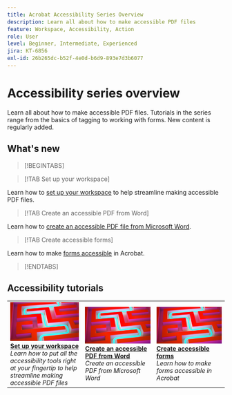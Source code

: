```yaml
---
title: Acrobat Accessibility Series Overview
description: Learn all about how to make accessible PDF files
feature: Workspace, Accessibility, Action
role: User
level: Beginner, Intermediate, Experienced
jira: KT-6856
exl-id: 26b265dc-b52f-4e0d-b6d9-893e7d3b6077
---
```

# Accessibility series overview

Learn all about how to make accessible PDF files. Tutorials in the series range from the basics of tagging to working with forms. New content is regularly added.

## What's new

>[!BEGINTABS]

>[!TAB Set up your workspace]

Learn how to [set up your workspace](set-up-workspace.md) to help streamline making accessible PDF files.

>[!TAB Create an accessible PDF from Word]

Learn how to [create an accessible PDF file from Microsoft Word](create-accessible-from-word.md).

>[!TAB Create accessible forms]

Learn how to make [forms accessible](create-accessible-forms.md) in Acrobat.

>[!ENDTABS]

## Accessibility tutorials

<table style="table-layout:fixed">
<tr>
  <td>
    <a href="set-up-workspace.md">
      <img alt="Set up your workspace" src="../assets/accessibility-series-2025.png" />
    </a>
    <div>
    <a href="set-up-workspace.md"><strong>Set up your workspace</strong></a>
    </div>
    <em>Learn how to put all the accessibility tools right at your fingertip to help streamline making accessible PDF files</em>
    <br>
  </td>
  <td>
    <a href="create-accessible-from-word.md">
      <img alt="Create an accessible PDF from Word" src="../assets/accessibility-series-2025.png" />
    </a>
    <div>
    <a href="create-accessible-from-word.md"><strong>Create an accessible PDF from Word</strong></a>
    </div>
    <em>Create an accessible PDF from Microsoft Word</em>
    <br>
  </td>
  <td>
    <a href="create-accessible-forms.md">
      <img alt="Create accessible forms" src="../assets/accessibility-series-2025.png" />
    </a>
    <div>
    <a href="create-accessible-forms.md"><strong>Create accessible forms</strong></a>
    </div>
    <em>Learn how to make forms accessible in Acrobat</em>
    <br>
  </td>
</tr>
</table>
